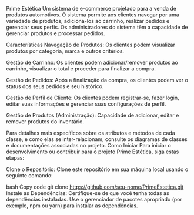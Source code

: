 Prime Estética
Um sistema de e-commerce projetado para a venda de produtos automotivos. O sistema permite aos clientes navegar por uma variedade de produtos, adicioná-los ao carrinho, realizar pedidos e gerenciar seus perfis. Os administradores do sistema têm a capacidade de gerenciar produtos e processar pedidos.

Características
Navegação de Produtos: Os clientes podem visualizar produtos por categoria, marca e outros critérios.

Gestão de Carrinho: Os clientes podem adicionar/remover produtos ao carrinho, visualizar o total e proceder para finalizar a compra.

Gestão de Pedidos: Após a finalização da compra, os clientes podem ver o status dos seus pedidos e seu histórico.

Gestão de Perfil de Cliente: Os clientes podem registrar-se, fazer login, editar suas informações e gerenciar suas configurações de perfil.

Gestão de Produtos (Administração): Capacidade de adicionar, editar e remover produtos do inventário.


Para detalhes mais específicos sobre os atributos e métodos de cada classe, e como elas se inter-relacionam, consulte os diagramas de classes e documentações associadas no projeto.
Como Iniciar
Para iniciar o desenvolvimento ou contribuir para o projeto Prime Estética, siga estas etapas:

Clone o Repositório: Clone este repositório em sua máquina local usando o seguinte comando:

bash
Copy code
git clone https://github.com/seu-nome/PrimeEstetica.git
Instale as Dependências: Certifique-se de que você tenha todas as dependências instaladas. Use o gerenciador de pacotes apropriado (por exemplo, npm ou yarn) para instalar as dependências.
